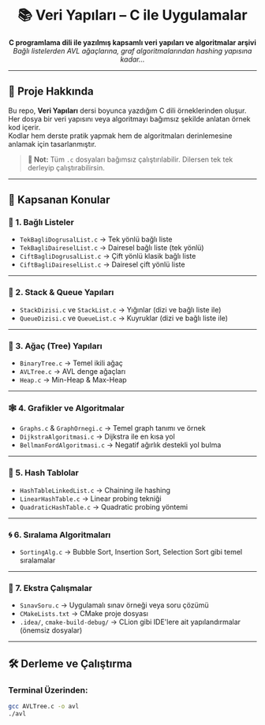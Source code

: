 <h1 align="center">📚 Veri Yapıları – C ile Uygulamalar</h1>

<p align="center">
  <b>C programlama dili ile yazılmış kapsamlı veri yapıları ve algoritmalar arşivi</b><br>
  <i>Bağlı listelerden AVL ağaçlarına, graf algoritmalarından hashing yapısına kadar...</i>
</p>

---

## 🚀 Proje Hakkında

Bu repo, **Veri Yapıları** dersi boyunca yazdığım C dili örneklerinden oluşur. Her dosya bir veri yapısını veya algoritmayı bağımsız şekilde anlatan örnek kod içerir.  
Kodlar hem derste pratik yapmak hem de algoritmaları derinlemesine anlamak için tasarlanmıştır.

> **🔧 Not:** Tüm `.c` dosyaları bağımsız çalıştırılabilir. Dilersen tek tek derleyip çalıştırabilirsin.

---

## 🧠 Kapsanan Konular

### 🔷 1. Bağlı Listeler
- `TekBagliDogrusalList.c` → Tek yönlü bağlı liste  
- `TekBagliDaireselList.c` → Dairesel bağlı liste (tek yönlü)  
- `CiftBagliDogrusalList.c` → Çift yönlü klasik bağlı liste  
- `CiftBagliDaireselList.c` → Dairesel çift yönlü liste  

---

### 🧱 2. Stack & Queue Yapıları
- `StackDizisi.c` ve `StackList.c` → Yığınlar (dizi ve bağlı liste ile)  
- `QueueDizisi.c` ve `QueueList.c` → Kuyruklar (dizi ve bağlı liste ile)

---

### 🌳 3. Ağaç (Tree) Yapıları
- `BinaryTree.c` → Temel ikili ağaç  
- `AVLTree.c` → AVL denge ağaçları  
- `Heap.c` → Min-Heap & Max-Heap

---

### 🕸️ 4. Grafikler ve Algoritmalar
- `Graphs.c` & `GraphOrnegi.c` → Temel graph tanımı ve örnek  
- `DijkstraAlgoritmasi.c` → Dijkstra ile en kısa yol  
- `BellmanFordAlgoritmasi.c` → Negatif ağırlık destekli yol bulma  

---

### 🔐 5. Hash Tablolar
- `HashTableLinkedList.c` → Chaining ile hashing  
- `LinearHashTable.c` → Linear probing tekniği  
- `QuadraticHashTable.c` → Quadratic probing yöntemi

---

### 🌀 6. Sıralama Algoritmaları
- `SortingAlg.c` → Bubble Sort, Insertion Sort, Selection Sort gibi temel sıralamalar  

---

### 🧪 7. Ekstra Çalışmalar
- `SınavSoru.c` → Uygulamalı sınav örneği veya soru çözümü  
- `CMakeLists.txt` → CMake proje dosyası  
- `.idea/`, `cmake-build-debug/` → CLion gibi IDE'lere ait yapılandırmalar (önemsiz dosyalar)

---

## 🛠️ Derleme ve Çalıştırma

### Terminal Üzerinden:
```bash
gcc AVLTree.c -o avl
./avl
